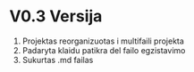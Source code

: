 # V0.3 Versija
1. Projektas reorganizuotas i multifaili projekta
2. Padaryta klaidu patikra del failo egzistavimo
3. Sukurtas .md failas